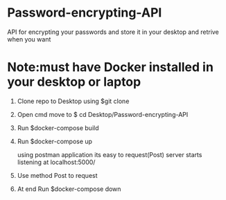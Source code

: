 # Password-encrypting-API
API for encrypting your passwords and store it in your desktop and retrive when you want 

# Note:must have Docker installed in your desktop or laptop

 1) Clone repo to Desktop using $git clone
 2) Open cmd move to $ cd Desktop/Password-encrypting-API
 3) Run $docker-compose build 
 4) Run $docker-compose up
    
    using postman application its easy to request(Post)
    server starts listening at localhost:5000/
    
 5) Use method Post to request 
 6) At end Run $docker-compose down 
